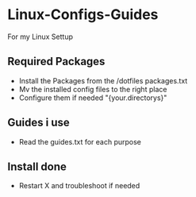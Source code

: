 # Linux-Configs-Guides
For my Linux Settup

## Required Packages
- Install the Packages from the /dotfiles packages.txt
- Mv the installed config files to the right place
- Configure them if needed "{your.directorys}"

## Guides i use
- Read the guides.txt for each purpose

## Install done
- Restart X and troubleshoot if needed
